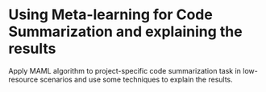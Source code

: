 # Using Meta-learning for Code Summarization and explaining the results
Apply MAML algorithm to project-specific code summarization task in low-resource scenarios and use
some techniques to explain the results.